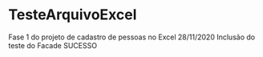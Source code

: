 # TesteArquivoExcel
Fase 1 do projeto de cadastro de pessoas no Excel
28/11/2020
Inclusão do teste do Facade
SUCESSO
